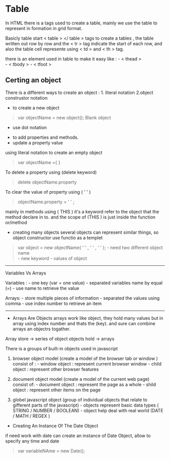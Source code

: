 # Table 

In HTML there is a tags used to create a table, mainly we use the table to represent in formation in grid format.

Basicly table start < table > </ table > tags to create a tables , the table written out row by row 
 and the < tr >  tag indicate the start of each row, and also the table cell represente using < td > and < th > tag.

there is an element used in table to make it easy like : 
                  - < thead >  
                  - < tbody >
                  - < tfoot >   



## Certing an object

There is a different ways to create an object : 1. literal notation 
                                                2.object construstor notation

* to create a new object 
> var  objectName = new object();   Blank object
* use dot notation 
- to add properties and methods.
- update a property value

using literal notation to create an empty object 
> var objectName ={ }

To delete a property using (delete keyword)
> delete objectName.property

To clear the value of property using ( ' ' )
> objectName.property = ' ' ; 

mainly in methods using ( THIS ) it's a keyword refer to the object that the method declare in to. 
and the scope of (THIS ) is just inside the function or/method

- creating many objects 
several objects can represent similar things, so object constructor use functio as a templet
> var object = new objectName( ' ' , ' ' , ' ' );
          - need two different object name  
          -  new  keyword 
          - values of  object

*********
Variables Vs Arrays 

Variables : 
           - one key (var = one value)
           - separated variables name by equal (=)
           - use name to retrieve the value

Arrays:
            - store multiple pieces of information
            - separated the values using comma 
            - use index number to retrieve an item 

***** 

* Arrays Are Objects 
arrays work like object, they hold many values but in array using index number and thats the (key). and sure can combine arrays an objectrs togather.

Array store -> series of object
objects hold -> arrays 


There is a  groups of built-in objects used in javascript
 1.  browser object model 
    (create a model of the browser tab or window ) 
          consist of : 
                    - window object : represent current browser window
                     - child object : represent other browser features

2. document object model 
  (create a model of the current web page)
        consist of:
                     - document object : represent the page as a whole 
                      - shild object : represent other items on the page

3. globel javascript object 
      (group of individual objects that relate to gifferent parts of the javascript)
            - objects represent basic data types ( STRING / NUMBER / BOOLEAN)
            - object help deal with real world (DATE / MATH / REGEX )


* Creating An Instance Of The Date Object

if need work with date can create an instance of Date Object, allow to specify any time and date
 
> var variableNAme = new Date();

